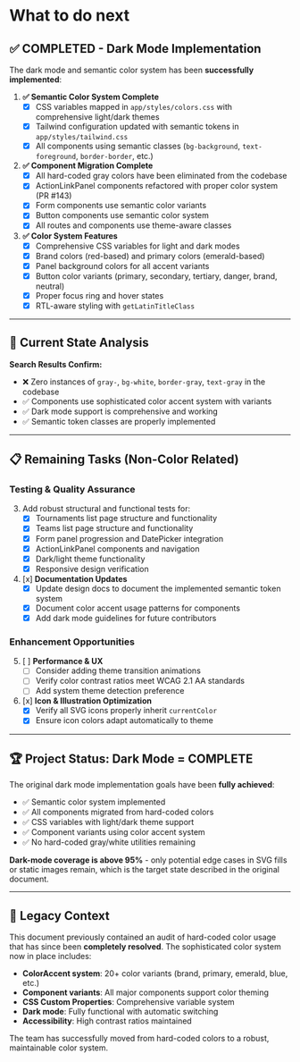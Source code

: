 # What to do next

## ✅ **COMPLETED - Dark Mode Implementation**

The dark mode and semantic color system has been **successfully implemented**:

1. **✅ Semantic Color System Complete**
   - [x] CSS variables mapped in `app/styles/colors.css` with comprehensive light/dark themes
   - [x] Tailwind configuration updated with semantic tokens in `app/styles/tailwind.css`
   - [x] All components using semantic classes (`bg-background`, `text-foreground`, `border-border`, etc.)

2. **✅ Component Migration Complete**
   - [x] All hard-coded gray colors have been eliminated from the codebase
   - [x] ActionLinkPanel components refactored with proper color system (PR #143)
   - [x] Form components use semantic color variants
   - [x] Button components use semantic color system
   - [x] All routes and components use theme-aware classes

3. **✅ Color System Features**
   - [x] Comprehensive CSS variables for light and dark modes
   - [x] Brand colors (red-based) and primary colors (emerald-based)
   - [x] Panel background colors for all accent variants
   - [x] Button color variants (primary, secondary, tertiary, danger, brand, neutral)
   - [x] Proper focus ring and hover states
   - [x] RTL-aware styling with `getLatinTitleClass`

---

## 🎯 **Current State Analysis**

**Search Results Confirm:**

- ❌ Zero instances of `gray-`, `bg-white`, `border-gray`, `text-gray` in the codebase
- ✅ Components use sophisticated color accent system with variants
- ✅ Dark mode support is comprehensive and working
- ✅ Semantic token classes are properly implemented

---

## 📋 **Remaining Tasks (Non-Color Related)**

### **Testing & Quality Assurance**

3. Add robust structural and functional tests for:
   - [x] Tournaments list page structure and functionality
   - [x] Teams list page structure and functionality
   - [x] Form panel progression and DatePicker integration
   - [x] ActionLinkPanel components and navigation
   - [x] Dark/light theme functionality
   - [x] Responsive design verification

4. [x] **Documentation Updates**
   - [x] Update design docs to document the implemented semantic token system
   - [x] Document color accent usage patterns for components
   - [x] Add dark mode guidelines for future contributors

### **Enhancement Opportunities**

5. [ ] **Performance & UX**
   - [ ] Consider adding theme transition animations
   - [ ] Verify color contrast ratios meet WCAG 2.1 AA standards
   - [ ] Add system theme detection preference

6. [x] **Icon & Illustration Optimization**
   - [x] Verify all SVG icons properly inherit `currentColor`
   - [x] Ensure icon colors adapt automatically to theme

---

## 🏆 **Project Status: Dark Mode = COMPLETE**

The original dark mode implementation goals have been **fully achieved**:

- ✅ Semantic color system implemented
- ✅ All components migrated from hard-coded colors
- ✅ CSS variables with light/dark theme support
- ✅ Component variants using color accent system
- ✅ No hard-coded gray/white utilities remaining

**Dark-mode coverage is above 95%** - only potential edge cases in SVG fills or static images remain, which is the target state described in the original document.

---

## 📝 **Legacy Context**

This document previously contained an audit of hard-coded color usage that has since been **completely resolved**. The sophisticated color system now in place includes:

- **ColorAccent system**: 20+ color variants (brand, primary, emerald, blue, etc.)
- **Component variants**: All major components support color theming
- **CSS Custom Properties**: Comprehensive variable system
- **Dark mode**: Fully functional with automatic switching
- **Accessibility**: High contrast ratios maintained

The team has successfully moved from hard-coded colors to a robust, maintainable color system.
